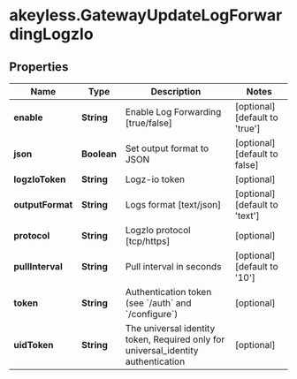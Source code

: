 # akeyless.GatewayUpdateLogForwardingLogzIo

## Properties

Name | Type | Description | Notes
------------ | ------------- | ------------- | -------------
**enable** | **String** | Enable Log Forwarding [true/false] | [optional] [default to &#39;true&#39;]
**json** | **Boolean** | Set output format to JSON | [optional] [default to false]
**logzIoToken** | **String** | Logz-io token | [optional] 
**outputFormat** | **String** | Logs format [text/json] | [optional] [default to &#39;text&#39;]
**protocol** | **String** | LogzIo protocol [tcp/https] | [optional] 
**pullInterval** | **String** | Pull interval in seconds | [optional] [default to &#39;10&#39;]
**token** | **String** | Authentication token (see &#x60;/auth&#x60; and &#x60;/configure&#x60;) | [optional] 
**uidToken** | **String** | The universal identity token, Required only for universal_identity authentication | [optional] 


